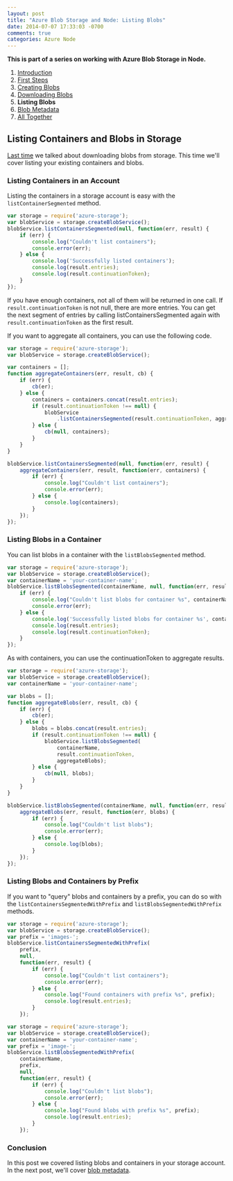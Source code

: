 ```yaml
---
layout: post
title: "Azure Blob Storage and Node: Listing Blobs"
date: 2014-07-07 17:33:03 -0700
comments: true
categories: Azure Node
---
```


**This is part of a series on working with Azure Blob Storage in Node.**

1. [Introduction](/blog/2014/06/30/azure-blob-storage-and-node/)
1. [First Steps](/blog/2014/07/01/azure-blob-storage-and-node-first-steps/)
1. [Creating Blobs](/blog/2014/07/02/azure-blob-storage-and-node-creating-blobs/)
1. [Downloading Blobs](/blog/2014/07/03/azure-blob-storage-and-node-downloading-blobs/)
1. **Listing Blobs**
1. [Blob Metadata](/blog/2014/07/08/azure-blob-storage-and-node-blob-metadata/)
1. [All Together](/blog/2014/07/09/azure-blob-storage-and-node-all-together/)

Listing Containers and Blobs in Storage
---

[Last time](/blog/2014/07/03/azure-blob-storage-and-node-downloading-blobs/) we talked about downloading blobs from storage.
This time we'll cover listing your existing containers and blobs.

### Listing Containers in an Account

Listing the containers in a storage account is easy with the `listContainerSegmented` method.

```javascript
var storage = require('azure-storage');
var blobService = storage.createBlobService();
blobService.listContainersSegmented(null, function(err, result) {
    if (err) {
        console.log("Couldn't list containers");
        console.error(err);
    } else {
        console.log('Successfully listed containers');
        console.log(result.entries);
        console.log(result.continuationToken);
    }
});
```

If you have enough containers, not all of them will be returned in one call.
If `result.continuationToken` is not null, there are more entries.
You can get the next segment of entries by calling listContainersSegmented again with `result.continuationToken` as the first result.

If you want to aggregate all containers, you can use the following code.

```javascript
var storage = require('azure-storage');
var blobService = storage.createBlobService();

var containers = [];
function aggregateContainers(err, result, cb) {
    if (err) {
        cb(er);
    } else {
        containers = containers.concat(result.entries);
        if (result.continuationToken !== null) {
            blobService
                .listContainersSegmented(result.continuationToken, aggregateContainers);
        } else {
            cb(null, containers);
        }
    }
}

blobService.listContainersSegmented(null, function(err, result) {
    aggregateContainers(err, result, function(err, containers) {
        if (err) {
            console.log("Couldn't list containers");
            console.error(err);
        } else {
            console.log(containers);
        }
    });
});
```

### Listing Blobs in a Container

You can list blobs in a container with the `listBlobsSegmented` method.

```javascript
var storage = require('azure-storage');
var blobService = storage.createBlobService();
var containerName = 'your-container-name';
blobService.listBlobsSegmented(containerName, null, function(err, result) {
    if (err) {
        console.log("Couldn't list blobs for container %s", containerName);
        console.error(err);
    } else {
        console.log('Successfully listed blobs for container %s', containerName);
        console.log(result.entries);
        console.log(result.continuationToken);
    }
});
```

As with containers, you can use the continuationToken to aggregate results.

```javascript
var storage = require('azure-storage');
var blobService = storage.createBlobService();
var containerName = 'your-container-name';

var blobs = [];
function aggregateBlobs(err, result, cb) {
    if (err) {
        cb(er);
    } else {
        blobs = blobs.concat(result.entries);
        if (result.continuationToken !== null) {
            blobService.listBlobsSegmented(
                containerName,
                result.continuationToken,
                aggregateBlobs);
        } else {
            cb(null, blobs);
        }
    }
}

blobService.listBlobsSegmented(containerName, null, function(err, result) {
    aggregateBlobs(err, result, function(err, blobs) {
        if (err) {
            console.log("Couldn't list blobs");
            console.error(err);
        } else {
            console.log(blobs);
        }
    });
});
```

### Listing Blobs and Containers by Prefix

If you want to "query" blobs and containers by a prefix, you can do so with the `listContainersSegmentedWithPrefix` and `listBlobsSegmentedWithPrefix` methods.

```javascript
var storage = require('azure-storage');
var blobService = storage.createBlobService();
var prefix = 'images-';
blobService.listContainersSegmentedWithPrefix(
    prefix,
    null,
    function(err, result) {
        if (err) {
            console.log("Couldn't list containers");
            console.error(err);
        } else {
            console.log("Found containers with prefix %s", prefix);
            console.log(result.entries);
        }
    });
```

```javascript
var storage = require('azure-storage');
var blobService = storage.createBlobService();
var containerName = 'your-container-name';
var prefix = 'image-';
blobService.listBlobsSegmentedWithPrefix(
    containerName,
    prefix,
    null,
    function(err, result) {
        if (err) {
            console.log("Couldn't list blobs");
            console.error(err);
        } else {
            console.log("Found blobs with prefix %s", prefix);
            console.log(result.entries);
        }
    });
```

### Conclusion

In this post we covered listing blobs and containers in your storage account.
In the next post, we'll cover [blob metadata](/blog/2014/07/08/azure-blob-storage-and-node-blob-metadata/).
